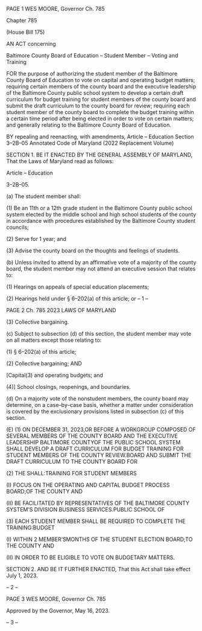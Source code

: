 PAGE 1
WES MOORE, Governor Ch. 785

Chapter 785

(House Bill 175)

AN ACT concerning

Baltimore County Board of Education – Student Member – Voting and Training

FOR the purpose of authorizing the student member of the Baltimore County Board of
Education to vote on capital and operating budget matters; requiring certain
members of the county board and the executive leadership of the Baltimore County
public school system to develop a certain draft curriculum for budget training for
student members of the county board and submit the draft curriculum to the county
board for review; requiring each student member of the county board to complete the
budget training within a certain time period after being elected in order to vote
on certain matters; and generally relating to the Baltimore County Board of
Education.

BY repealing and reenacting, with amendments,
Article – Education
Section 3–2B–05
Annotated Code of Maryland
(2022 Replacement Volume)

SECTION 1. BE IT ENACTED BY THE GENERAL ASSEMBLY OF MARYLAND,
That the Laws of Maryland read as follows:

Article – Education

3–2B–05.

(a) The student member shall:

(1) Be an 11th or a 12th grade student in the Baltimore County public
school system elected by the middle school and high school students of the county in
accordance with procedures established by the Baltimore County student councils;

(2) Serve for 1 year; and

(3) Advise the county board on the thoughts and feelings of students.

(b) Unless invited to attend by an affirmative vote of a majority of the county
board, the student member may not attend an executive session that relates to:

(1) Hearings on appeals of special education placements;

(2) Hearings held under § 6–202(a) of this article; or
– 1 –

PAGE 2
Ch. 785 2023 LAWS OF MARYLAND

(3) Collective bargaining.

(c) Subject to subsection (d) of this section, the student member may vote on all
matters except those relating to:

(1) § 6–202(a) of this article;

(2) Collective bargaining; AND

[Capital(3) and operating budgets; and

(4)] School closings, reopenings, and boundaries.

(d) On a majority vote of the nonstudent members, the county board may
determine, on a case–by–case basis, whether a matter under consideration is covered by
the exclusionary provisions listed in subsection (c) of this section.

(E) (1) ON DECEMBER 31, 2023,OR BEFORE A WORKGROUP COMPOSED
OF SEVERAL MEMBERS OF THE COUNTY BOARD AND THE EXECUTIVE LEADERSHIP
BALTIMORE COUNTYOF THE PUBLIC SCHOOL SYSTEM SHALL DEVELOP A DRAFT
CURRICULUM FOR BUDGET TRAINING FOR STUDENT MEMBERS OF THE COUNTY
REVIEW.BOARD AND SUBMIT THE DRAFT CURRICULUM TO THE COUNTY BOARD FOR

(2) THE SHALL:TRAINING FOR STUDENT MEMBERS

(I) FOCUS ON THE OPERATING AND CAPITAL BUDGET PROCESS
BOARD;OF THE COUNTY AND

(II) BE FACILITATED BY REPRESENTATIVES OF THE
BALTIMORE COUNTY SYSTEM’S DIVISION BUSINESS SERVICES.PUBLIC SCHOOL OF

(3) EACH STUDENT MEMBER SHALL BE REQUIRED TO COMPLETE THE
TRAINING:BUDGET

(I) WITHIN 2 MEMBER’SMONTHS OF THE STUDENT ELECTION
BOARD;TO THE COUNTY AND

(II) IN ORDER TO BE ELIGIBLE TO VOTE ON BUDGETARY
MATTERS.

SECTION 2. AND BE IT FURTHER ENACTED, That this Act shall take effect July
1, 2023.

– 2 –

PAGE 3
WES MOORE, Governor Ch. 785

Approved by the Governor, May 16, 2023.

– 3 –